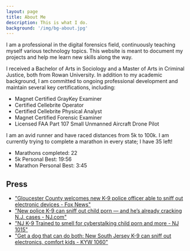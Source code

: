 ```yaml
---
layout: page
title: About Me
description: This is what I do. 
background: '/img/bg-about.jpg'
---
```


<section>
<p>I am a professional in the digital forensics field, continuously teaching myself various technology topics. This website is meant to document my projects and help me learn new skills along the way.</p>

<p>I received a Bachelor of Arts in Sociology and a Master of Arts in Criminal Justice, both from Rowan University. In addition to my academic background, I am committed to ongoing professional development and maintain several key certifications, including:
    <ul>
        <li>Magnet Certified GrayKey Examiner</li>
        <li>Certified Cellebrite Operator</li>
        <li>Certified Cellebrite Physical Analyst</li>
        <li>Magnet Certified Forensic Examiner</li>
        <li>Licensed FAA Part 107 Small Unmanned Aircraft Drone Pilot</li>
    </ul>
    </p>

<p class="mb-5">I am an avid runner and have raced distances from 5k to 100k. I am currently trying to complete a marathon in every state; I have 35 left!</p>
    <ul>
        <li>Marathons completed: 22</li>
        <li>5k Personal Best: 19:56</li>
        <li>Marathon Personal Best: 3:45</li>
    </ul>
</section>

<section>
    <h2>Press</h2>
    <ul>
        <li><a href="https://www.fox29.com/news/gloucester-county-welcomes-new-k-9-police-officer-able-sniff-out-electronic-devices">"Gloucester County welcomes new K-9 police officer able to sniff out electronic devices - Fox News"</a></li>
        <li><a href="https://www.nj.com/gloucester-county/2024/08/new-police-k-9-can-sniff-out-child-porn-and-hes-already-cracking-nj-cases.html">"New police K-9 can sniff out child porn — and he’s already cracking N.J. cases - NJ.com"</a></li>
        <li><a href="https://nj1015.com/nj-k-9-trained-to-smell-for-cyberstalking-child-porn-and-more/">"NJ K-9 Trained to smell for cyberstalking child porn and more - NJ 1015"</a></li>
        <li><a href="https://www.audacy.com/kywnewsradio/news/local/south-jersey-k-9-sniff-out-electronics-comfort-kids">"Get a dog that can do both: New South Jersey K-9 can sniff out electronics, comfort kids - KYW 1060"</a></li>
    </ul>
</section>

